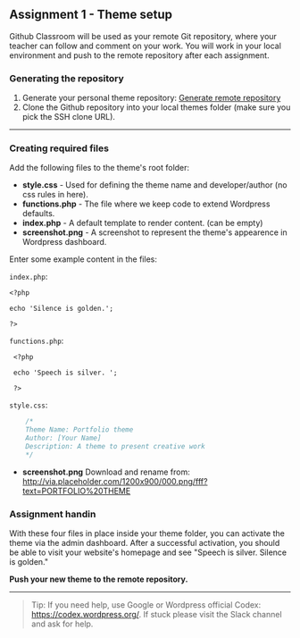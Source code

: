 ## Assignment 1 - Theme setup

Github Classroom will be used as your remote Git repository, where your teacher can follow and comment on your work. You will work in your local environment and push to the remote repository after each assignment.

### Generating the repository
1. Generate your personal theme repository:
[Generate remote repository](https://classroom.github.com/a/d9-DgF_X)
2. Clone the Github repository into your local themes folder (make sure you pick the SSH clone URL).

---

### Creating required files
Add the following files to the theme's root folder:

* **style.css** - Used for defining the theme name and developer/author (no css rules in here).
* **functions.php** - The file where we keep code to extend Wordpress defaults.
* **index.php** - A default template to render content. (can be empty)
* **screenshot.png** - A screenshot to represent the theme's appearence in Wordpress dashboard.

Enter some example content in the files:

`index.php`:
```
<?php 

echo 'Silence is golden.'; 

?>
```

`functions.php`:
```
 <?php 

 echo 'Speech is silver. '; 

 ?>
```

`style.css`:
```css
    /*
    Theme Name: Portfolio theme
    Author: [Your Name]
    Description: A theme to present creative work
    */
```
* **screenshot.png**
Download and rename from:
http://via.placeholder.com/1200x900/000.png/fff?text=PORTFOLIO%20THEME

### Assignment handin
With these four files in place inside your theme folder, you can activate the theme via the admin dashboard. After a successful activation, you should be able to visit your website's homepage and see "Speech is silver. Silence is golden."

**Push your new theme to the remote repository.**

---
> Tip: If you need help, use Google or Wordpress official Codex: https://codex.wordpress.org/. If stuck please visit the Slack channel and ask for help.
